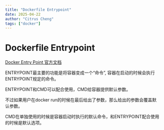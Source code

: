 ```yaml
---
title: "Dockerfile Entrypoint"
date: 2025-04-22
author: "Citrus Cheng"
tags: ["docker"]
---
```


# Dockerfile Entrypoint
[Docker Entry Point 官方文档](https://docs.docker.com/reference/dockerfile/#entrypoint)

ENTRYPOINT最主要的功能是将容器变成一个“命令”, 容器在启动的时候会执行ENTRYPOINT规定的命令。

ENTRYPOINT和CMD可以配合使用，CMD给容器提供默认参数。

不过如果用户在docker run的时候在最后给出了参数，那么给出的参数会覆盖默认参数。

CMD在单独使用的时候是容器启动时执行的默认命令，和ENTRYPOINT配合使用的时候是默认选项。